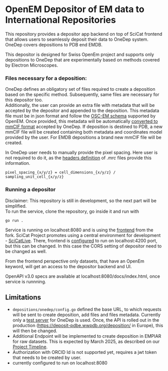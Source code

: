 # OpenEM Depositor of EM data to International Repositories

This repository provides a depositor app backend on top of SciCat frontend that allows users to seamlessly  deposit their data to OneDep system. OneDep covers depositions to PDB end EMDB.  

This depositor is designed for Swiss OpenEm project and supports only depositions to OneDep that are experimentally based on methods covered by Electron Microscopes. 

### Files necessary for a deposition:
OneDep defines an obligatory set of files required to create a deposition based on the specific method. Subsequently, same files are necessary for this depositor too.  
Additionally, the user can provide an extra file with metadata that will be accepted by the depositor and appended to the deposition. This metadata file must be in json format and follow the [OSC-EM schema](https://github.com/osc-em/OSCEM_Schemas) supported by OpenEM. Once provided, this metadata will be automatically [converted to mmCIF format](https://github.com/osc-em/converter-OSCEM-to-mmCIF) accepted by OneDep. If deposition is destined to PDB, a new mmCIF file will be created containing both metadata and coordinates model provided by the user. For EMDB depositions a brand new mmCIF file will be created.  

In OneDep user needs to manually provide the pixel spacing. Here user is not required to do it, as the [headers definition](https://bio3d.colorado.edu/imod/betaDoc/mrc_format.txt) of _.mrc_ files provide this information.  

`pixel_spacing_{x/y/z} = cell_dimensions_{x/y/z} / sampling_unit_cell_{x/y/z}`

### Running a depositor 
Disclaimer: This repository is still in development, so the next part will be simplified.  
To run the service, clone the repository, go inside it and run with

```go run .```

Service is running on localhost:8080 and is using the [frontend](https://github.com/sofyalaski/frontend/tree/em-export-from-dataset) from the fork. SciCat Project promotes using a central environment for development - [SciCatLive](https://github.com/SciCatProject/scicatlive/). There, frontend is [configured](https://github.com/SciCatProject/scicatlive/blob/main/services/frontend/.env) to run on localhost:4200 port, but this can be changed. In this case the CORS setting of depositor need to be changed as well. 


From the frontend perspective only datasets, that have an OpenEm keyword, will get an access to the depositor backend and UI.

OpenAPI v3.0 specs are available at localhost:8080/docs/index.html, once service is runnning. 
## Limitations
* `depositions/onedep/config.go` defined the base URL, to which requests will be sent to create deposition, add files and files metadata. Currently only a [test server](https://onedep-depui-test.wwpdb.org/) for OneDep is used. Once, the API is rolled out in the production (https://deposit-pdbe.wwpdb.org/deposition/ in Europe), this will then be changed. 
* Additional Endpoint will be implemented to create deposition in EMPIAR for raw datasets. This is expected by March 2025, as described on our [Project Timeline](https://swissopenem.github.io/timeline/).
* Authorization with ORCID Id is not supported yet, requires a jwt token that needs to be created by user.
* currently configured to run on localhost:8080 
